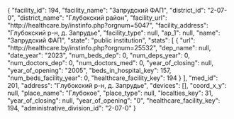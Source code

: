 {
    "facility_id": 194,
    "facility_name": "Запрудский ФАП",
    "district_id": "2-07-0",
    "district_name": "Глубокский район",
    "facility_url": "http:\/\/healthcare.by\/instinfo.php?orgnum=5047",
    "facility_address": "Глубокский р-н,  д. Запрудье",
    "facility_type": null,
    "ap_1": null,
    "name": "Запрудский ФАП",
    "state": "public institution",
    "stats": [
        {
            "url": "http:\/\/healthcare.by\/instinfo.php?orgnum=25532",
            "dep_name": null,
            "date_year": "2023",
            "num_beds_dep": 0,
            "num_deps_year": 0,
            "num_doctors_dep": 0,
            "num_doctors_med": 0,
            "year_of_closing": null,
            "year_of_opening": "2005",
            "beds_in_hospital_key": 157,
            "num_beds_facility_year": 0,
            "healthcare_facility_key": 194
        }
    ],
    "med_id": 201,
    "address": "Глубокский р-н,  д. Запрудье",
    "devices": [],
    "coord_x_y": null,
    "place_name": "Глубокое",
    "place_type": null,
    "localties_key": 31,
    "year_of_closing": null,
    "year_of_opening": "0",
    "healthcare_facility_key": 194,
    "administrative_division_id": "2-07-0"
}